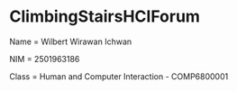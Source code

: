 # ClimbingStairsHCIForum

Name = Wilbert Wirawan Ichwan

NIM = 2501963186

Class = Human and Computer Interaction - COMP6800001
